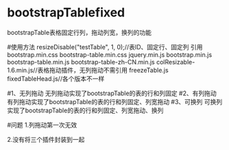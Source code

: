 # bootstrapTablefixed
bootstrapTable表格固定行列，拖动列宽，换列的功能

#使用方法
resizeDisable("testTable", 1, 0);//表ID、固定行、固定列
引用
bootstrap.min.css
bootstrap-table.min.css
jquery.min.js
bootstrap.min.js
bootstrap-table.min.js
bootstrap-table-zh-CN.min.js
colResizable-1.6.min.js//表格拖动插件，无列拖动不需引用
freezeTable.js 
fixedTableHead.js//各个版本不一样


#1、无列拖动
无列拖动实现了bootstrapTable的表的行和列固定
#2、有列拖动
有列拖动实现了bootstrapTable的表的行和列固定、列宽拖动
#3、可换列
可换列实现了bootstrapTable的表的行和列固定、列宽拖动、换列

#问题
1.列拖动第一次无效

2.没有将三个插件封装到一起
